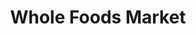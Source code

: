 ---
title: "Whole Foods Market"
url: /boulder/whole-foods-market-south-broadway/
shop: supermarket
---
